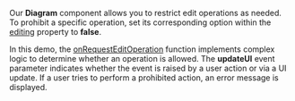 Our **Diagram** component allows you to restrict edit operations as needed. To prohibit a specific operation, set its corresponding option within the [editing](/Documentation/ApiReference/UI_Widgets/dxDiagram/Configuration/editing/) property to **false**.

In this demo, the [onRequestEditOperation](/Documentation/ApiReference/UI_Widgets/dxDiagram/Configuration/#onRequestEditOperation) function implements complex logic to determine whether an operation is allowed. The **updateUI** event parameter indicates whether the event is raised by a user action or via a UI update. If a user tries to perform a prohibited action, an error message is displayed.

